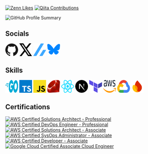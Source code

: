 [![Zenn Likes](https://badgen.org/img/zenn/kou_pg_0131/likes?style=flat-square)](https://zenn.dev/kou_pg_0131)
[![Qiita Contributions](https://badgen.org/img/qiita/koki_develop/contributions?style=flat-square)](https://qiita.com/koki_develop)

<picture>
  <source media="(prefers-color-scheme: dark)" srcset="https://github-profile-summary-cards.vercel.app/api/cards/profile-details?username=koki-develop&theme=github_dark">
  <img src="https://github-profile-summary-cards.vercel.app/api/cards/profile-details?username=koki-develop&theme=github" alt="GitHub Profile Summary">
</picture>

## Socials

[<picture><source media="(prefers-color-scheme: dark)" srcset="./public/images/social/github-dark.svg"><img src="./public/images/social/github.svg" width="40" height="40" alt="GitHub"></picture>](https://github.com/koki-develop)
[<picture><source media="(prefers-color-scheme: dark)" srcset="./public/images/social/x-dark.svg"><img src="./public/images/social/x.svg" width="40" height="40" alt="X (Twitter)"></picture>](https://twitter.com/koki_develop)
[<img src="./public/images/social/zenn.svg" width="40" height="40" />](https://zenn.dev/kou_pg_0131)
[<img src="./public/images/social/bluesky.svg" width="40" height="40" />](https://bsky.app/profile/koki.me)

## Skills

[<img src="./public/images/skill/go.svg" width="40" height="40" />](https://golang.org/)
[<img src="./public/images/skill/typescript.svg" width="40" height="40" />](https://www.typescriptlang.org/)
[<img src="./public/images/skill/javascript.svg" width="40" height="40" />](https://developer.mozilla.org/docs/Web/JavaScript)
[<img src="./public/images/skill/ruby.svg" width="40" height="40" />](https://www.ruby-lang.org)
[<img src="./public/images/skill/react.svg" width="40" height="40" />](https://reactjs.org/)
[<img src="./public/images/skill/nextjs.svg" width="40" height="40" />](https://nextjs.org/)
[<img src="./public/images/skill/terraform.svg" width="40" height="40" />](https://www.terraform.io/)
[<img src="./public/images/skill/aws.svg" width="40" height="40" />](https://aws.amazon.com/)
[<img src="./public/images/skill/googlecloud.svg" width="40" height="40" />](https://console.cloud.google.com/)
[<img src="./public/images/skill/firebase.svg" width="40" height="40" />](https://firebase.google.com/)

## Certifications

[<img src="https://koki.me/images/icons/certifications/aws-sap.png" alt="AWS Certified Solutions Architect - Professional" width="80" height="80" />](https://www.credly.com/badges/77ea1b7d-d676-4b47-a099-a1152e7b0cd7/public_url)
[<img src="https://koki.me/images/icons/certifications/aws-dop.png" alt="AWS Certified DevOps Engineer - Professional" width="80" height="80" />](https://www.credly.com/badges/acb69e55-f79c-428c-a706-ba1e741980b4/public_url)
[<img src="https://koki.me/images/icons/certifications/aws-saa.png" alt="AWS Certified Solutions Architect - Associate" width="80" height="80" />](https://www.credly.com/badges/a6b750f7-2601-4582-8131-3974e08eee5f/public_url)
[<img src="https://koki.me/images/icons/certifications/aws-soa.png" alt="AWS Certified SysOps Administrator - Associate" width="80" height="80" />](https://www.credly.com/badges/385e90d5-3f8e-470a-bf87-51353ce88677/public_url)
[<img src="https://koki.me/images/icons/certifications/aws-dva.png" alt="AWS Certified Developer - Associate" width="80" height="80" />](https://www.credly.com/badges/f88839f5-1909-4869-8cc5-432a2b987871/public_url)
[<img src="https://koki.me/images/icons/certifications/googlecloud-ace.png" alt="Google Cloud Certified Associate Cloud Engineer" width="80" height="80" />](https://www.credential.net/2316bc23-49ca-4aa1-8892-acee13740c99)
